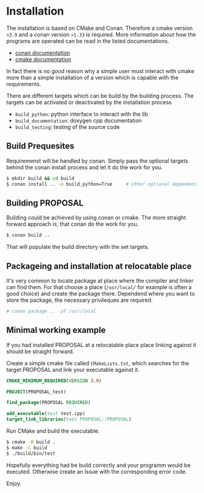 # Installation

The installation is based on CMake and Conan. 
Therefore a cmake version `>3.9` and a conan version `>1.33` is required.
More information about how the programs are operated can be read in the 
listed documentations. 

- [conan documentation](https://docs.conan.io/en/latest/)
- [cmake documentation](https://cmake.org/cmake/help/latest/)

In fact there is no good reason why a simple user must interact with cmake more
than a simple installation of a version which is capable with the requirements. 

There are different targets which can be build by the building process. 
The targets can be activated or deactivated by the installation process

- `build_python`: python interface to interact with the lib
- `build_documentation`: doxygen cpp documentation
- `build_testing`: testing of the source code


## Build Prequesites

Requiremenst will be handled by conan.
Simply pass the optional targets behind the conan install process 
and let it do the work for you.

```sh
$ mkdir build && cd build                   
$ conan install .. -o build_python=True     # other optional dependencies
```

## Building PROPOSAL

Building could be achieved by using conan or cmake. 
The more straight forward approach is, that conan do the work for you.

```sh
$ conan build ..
```

That will populate the build directory with the set targets.

## Packageing and installation at relocatable place

It's very common to locate package at place where the compiler and linker can
find them. 
For that choose a place (`/usr/local/` for example is often a good choice) and 
create the package there. 
Dependend where you want to store the package, the necessary privileques are
required. 

```sh
# conan package .. -pf /usr/local
```

## Minimal working example

If you had installed PROPOSAL at a relocatable place place linking against it
should be straight forward.

Create a simple cmake file called `CMakeLists.txt`,
which searches for the target PROPOSAL and link your executable against it.

```cmake
CMAKE_MINIMUM_REQUIRED(VERSION 3.9)

PROJECT(PROPOSAL_test)

find_package(PROPOSAL REQUIRED)

add_executable(test test.cpp)
target_link_libraries(test PROPOSAL::PROPOSAL)
```

Run CMake and build the executable.

```sh
$ cmake -B build .
$ make -C build 
$ ./build/bin/test
```

Hopefully everything had be build correctly and your programm would be executed.
Otherwise create an Issue with the corresponding error code.

Enjoy.
